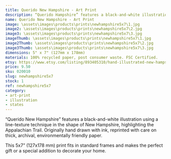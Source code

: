 ```yaml
---
title: Querido New Hampshire - Art Print
description: “Querido Hampshire” features a black-and-white illustration using a line-texture technique in the shape of New Hampshire, highlighting the  Appalachian Trail. Originally hand drawn with ink, reprinted with care on thick, archival, environmentally friendly paper.
name: Querido New Hampshire - Art Print
image: \assets\images\products\prints\newhampshire5x7\1.jpg
image2: \assets\images\products\prints\newhampshire5x7\2.jpg
image3: \assets\images\products\prints\newhampshire5x7\3.jpg
imageThumb: \assets\images\products\prints\newhampshire5x7\1.jpg
image2Thumb: \assets\images\products\prints\newhampshire5x7\2.jpg
image3Thumb: \assets\images\products\prints\newhampshire5x7\3.jpg
dimensions: 5" x 7" (127mm x 178mm)
materials: 100% recycled paper, post consumer waste. FSC Certified.
etsy: https://www.etsy.com/listing/893405310/hand-illustrated-new-hampshire
price: 9.50
sku: 020010
slug: newhampshire5x7
stock: 1
ref: newhampshire5x7
category:
- art-print
- illustration
- states
---
```

“Querido New Hampshire” features a black-and-white illustration using a line-texture technique in the shape of New Hampshire, highlighting the Appalachian Trail. Originally hand drawn with ink, reprinted with care on thick, archival, environmentally friendly paper.

This 5x7” (127x178 mm) print fits in standard frames and makes the perfect gift or a special addition to decorate your home.
